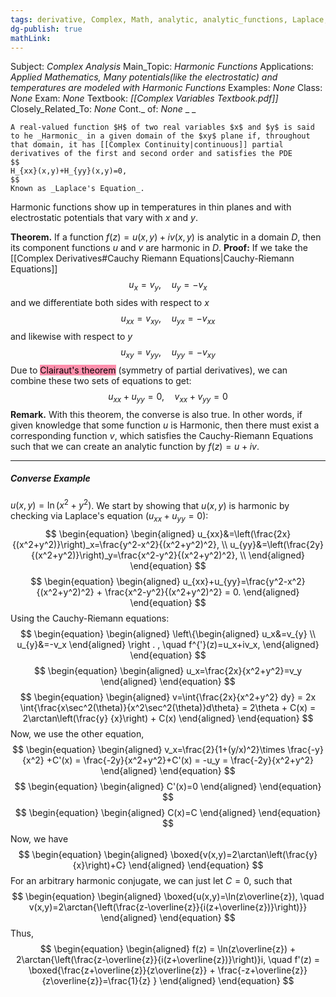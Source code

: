 ```yaml
---
tags: derivative, Complex, Math, analytic, analytic_functions, Laplace, Laplaces_equation, Equation
dg-publish: true
mathLink: 
---
```

Subject: _Complex Analysis_
Main\_Topic: _Harmonic Functions_
Applications: _Applied Mathematics, Many potentials(like the electrostatic) and temperatures are modeled with Harmonic Functions_
Examples: _None_
Class: _None_
Exam: _None_
Textbook: _[[Complex Variables Textbook.pdf]]_
Closely\_Related\_To: _None_
Cont.\_ of: _None_ 
_
_
```ad-Definition
A real-valued function $H$ of two real variables $x$ and $y$ is said to he _Harmonic_ in a given domain of the $xy$ plane if, throughout that domain, it has [[Complex Continuity|continuous]] partial derivatives of the first and second order and satisfies the PDE
$$
H_{xx}(x,y)+H_{yy}(x,y)=0,
$$
Known as _Laplace's Equation_. 
```

Harmonic functions show up in temperatures in thin planes and with electrostatic potentials that vary with $x$ and $y$. 

**Theorem.**  If a function $f(z)=u(x,y)+iv(x,y)$ is analytic in a domain $D$, then its component functions $u$ and $v$ are harmonic in $D$. 
**Proof:**  If we take the [[Complex Derivatives#Cauchy Riemann Equations|Cauchy-Riemann Equations]] 
$$
u_{x}=v_{y}, \quad u_{y}=-v_{x}
$$
and we differentiate both sides with respect to $x$
$$
u_{xx}=v_{xy}, \quad u_{yx}=-v_{xx}
$$
and likewise with respect to $y$
$$
u_{xy}=v_{yy}, \quad u_{yy}=-v_{xy}
$$
Due to <mark style="background: #FF5582A6;">Clairaut's theorem</mark> (symmetry of partial derivatives), we can combine these two sets of equations to get: 
$$
u_{xx}+u_{yy}=0, \quad v_{xx}+v_{yy}=0
$$
**Remark.** With this theorem, the converse is also true. In other words, if given knowledge that some function $u$ is Harmonic, then there must exist a corresponding function $v$, which satisfies the Cauchy-Riemann Equations such that we can create an analytic function by $f(z)=u+iv$.

---
##### Converse Example
$u(x,y)=\ln{(x^2+y^2)}$. We start by showing that $u(x,y)$ is harmonic by checking via Laplace's equation ($u_{xx}+u_{yy}=0$):
$$
\begin{equation}
    \begin{aligned}
        u_{xx}&=\left(\frac{2x}{(x^2+y^2)}\right)_x=\frac{y^2-x^2}{(x^2+y^2)^2}, \\
        u_{yy}&=\left(\frac{2y}{(x^2+y^2)}\right)_y=\frac{x^2-y^2}{(x^2+y^2)^2}, \\
    \end{aligned}
\end{equation}
$$
$$
\begin{equation}
    \begin{aligned}
        u_{xx}+u_{yy}=\frac{y^2-x^2}{(x^2+y^2)^2} + \frac{x^2-y^2}{(x^2+y^2)^2} = 0.
    \end{aligned}
\end{equation}
$$
Using the Cauchy-Riemann equations:
$$
\begin{equation}
    \begin{aligned}
        \left\{\begin{aligned} u_x&=v_{y} \\
                u_{y}&=-v_x
                \end{aligned}
        \right . , \quad f^{'}(z)=u_x+iv_x,
    \end{aligned}
\end{equation}
$$
$$
\begin{equation}
    \begin{aligned}
        u_x=\frac{2x}{x^2+y^2}=v_y 
    \end{aligned}
\end{equation}
$$
$$
\begin{equation}
    \begin{aligned}
        v=\int{\frac{2x}{x^2+y^2} dy} = 2x \int{\frac{x\sec^2(\theta)}{x^2\sec^2(\theta)}d\theta} = 2\theta + C(x) = 2\arctan\left(\frac{y} {x}\right) + C(x)
    \end{aligned}
\end{equation}
$$
Now, we use the other equation,
$$
\begin{equation}
    \begin{aligned}
        v_x=\frac{2}{1+(y/x)^2}\times \frac{-y}{x^2} +C'(x) = \frac{-2y}{x^2+y^2}+C'(x) = -u_y = \frac{-2y}{x^2+y^2}
    \end{aligned}
\end{equation}
$$
$$
\begin{equation}
    \begin{aligned}
        C'(x)=0
    \end{aligned}
\end{equation}
$$
$$
\begin{equation}
    \begin{aligned}
        C(x)=C
    \end{aligned}
\end{equation}
$$
Now, we have
$$
\begin{equation}
    \begin{aligned}
        \boxed{v(x,y)=2\arctan\left(\frac{y}{x}\right)+C}
    \end{aligned}
\end{equation}
$$
For an arbitrary harmonic conjugate, we can just let $C=0$, such that 
$$
\begin{equation}
    \begin{aligned}
        \boxed{u(x,y)=\ln(z\overline{z}), \quad v(x,y)=2\arctan{\left(\frac{z-\overline{z}}{i(z+\overline{z})}\right)}}
    \end{aligned}
\end{equation}
$$
Thus,
$$
\begin{equation}
    \begin{aligned}
        f(z) = \ln(z\overline{z}) + 2\arctan{\left(\frac{z-\overline{z}}{i(z+\overline{z})}\right)}i, \quad f'(z) = \boxed{\frac{z+\overline{z}}{z\overline{z}} + \frac{-z+\overline{z}}{z\overline{z}}=\frac{1}{z} }
    \end{aligned}
\end{equation}
$$
